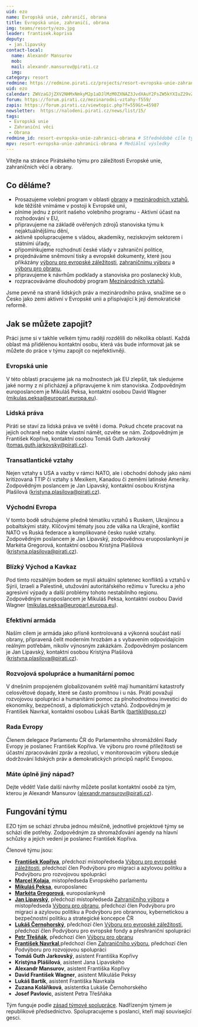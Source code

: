 ```yaml
---
uid: ezo
name: Evropská unie, zahraničí, obrana
title: Evropská unie, zahraničí, obrana
img: teams/resorty/ezo.jpg
leader: frantisek.kopriva
deputy:
 - jan.lipavsky
contact-local:
  name: Alexandr Mansurov
  mob:
  mail: alexandr.mansurov@pirati.cz
  img: 
category: resort
redmine: https://redmine.pirati.cz/projects/resort-evropska-unie-zahranici-obrana
uid: ezo
calendar: ZWVzaGJjZXV2NHMxNmkyM2p1aDJlMzM0ZXNAZ3JvdXAuY2FsZW5kYXIuZ29vZ2xlLmNvbQ
forum: https://forum.pirati.cz/mezinarodni-vztahy-f559/
zapis: https://forum.pirati.cz/viewtopic.php?f=559&t=45987
newsletter:  https://nalodeni.pirati.cz/news/list/15/
tags:
 - Evropská unie
 - Zahraniční věci
 - Obrana
redmine_id: resort-evropska-unie-zahranici-obrana # Střednědobé cíle týmu
mpv: resort-evropska-unie-zahranici-obrana # Mediální výsledky
---
```


Vítejte na stránce Pirátského týmu pro záležitosti Evropské unie, zahraničních věcí a obrany.

Co děláme?
----------

* Prosazujeme volební program v oblasti [obrany](/program/psp2017/obrana/) a [mezinárodních vztahů](/program/psp2017/mezinarodni-vztahy/), kde těžiště vnímáme v postoji k Evropské unii,
* plníme jednu z priorit našeho volebního programu - Aktivní účast na rozhodování v EU,
* připravujeme na základě ověřených zdrojů stanoviska týmu k nejaktuálnějšímu dění,
* aktivně spolupracujeme s vládou, akademiky, neziskovým sektorem i státními úřady,
* připomínkujeme rozhodnutí české vlády v zahraniční politice,
* projednáváme sněmovní tisky a evropské dokumenty, které jsou přikázány [výboru pro evropské záležitosti](http://www.psp.cz/sqw/hp.sqw?k=500), [zahraničnímu výboru](http://www.psp.cz/sqw/hp.sqw?k=3300) a [výboru pro obranu](http://www.psp.cz/sqw/hp.sqw?k=5000),
* připravujeme k návrhům podklady a stanoviska pro poslanecký klub,
* rozpracováváme dlouhodobý program [Mezinárodních vztahů](/program/dlouhodoby/mezinarodni-vztahy/).

Jsme pevně na straně lidských práv a mezinárodního práva, snažíme se o Česko jako zemi aktivní v Evropské unii a přispívající k její demokratické reformě.


Jak se můžete zapojit?
----------------------

Práci jsme si v takhle velkém týmu raději rozdělili do několika oblastí. Každá oblast má přidělenou kontaktní osobu, která vás bude informovat jak se můžete do práce v týmu zapojit co nejefektivněji.

### Evropská unie

V této oblasti pracujeme jak na možnostech jak EU zlepšit, tak sledujeme jaké normy z ní přicházejí a připravujeme k nim stanoviska. Zodpovědným europoslancem je Mikuláš Peksa, kontaktní osobou David Wagner (<mikulas.peksa@europarl.europa.eu>). 

### Lidská práva

Piráti se staví za lidská práva ve světě i doma. Pokud chcete pracovat na jejich ochraně nebo máte vlastní námět, ozvěte se nám. Zodpovědným  je František Kopřiva, kontaktní osobou Tomáš Guth Jarkovský (<tomas.guth.jarkovsky@pirati.cz>).

### Transatlantické vztahy

Nejen vztahy s USA a vazby v rámci NATO, ale i obchodní dohody jako námi kritizovaná TTIP či vztahy s Mexikem, Kanadou či zeměmi latinské Ameriky. Zodpovědným poslancem je Jan Lipavský, kontaktní osobou Kristýna Plašilová (<kristyna.plasilova@pirati.cz>).

### Východní Evropa

V tomto bodě sdružujeme předně tématiku vztahů s Ruskem, Ukrajinou a pobaltskými státy. Klíčovými tématy jsou zde válka na Ukrajině, konflikt NATO vs Ruská federace a komplikované česko ruské vztahy. Zodpovědným poslancem je Jan Lipavský, zodpovědnou eruoposlankyní je Markéta Gregorová, kontaktní osobou Kristýna Plašilová (<kristyna.plasilova@pirati.cz>).

### Blízký Východ a Kavkaz

Pod tímto rozsáhlým bodem se myslí aktuální spletenec konfliktů a vztahů v Sýrii, Izraeli a Palestině, utužování autoritářského režimu v Turecku a jeho agresivní výpady a další problémy tohoto nestabilního regionu. Zodpovědným europoslancem je Mikuláš Peksa, kontaktní osobou David Wagner (<mikulas.peksa@europarl.europa.eu>).

### Efektivní armáda

Naším cílem je armáda jako přísně kontrolovaná a výkonná součást naší obrany, připravená čelit moderním hrozbám a s vybavením odpovídajícím reálným potřebám, nikoliv výnosným zakázkám. Zodpovědným poslancem je Jan Lipavský, kontaktní osobou Kristýna Plašilová (<kristyna.plasilova@pirati.cz>).

### Rozvojová spolupráce a humanitární pomoc

V dnešním propojeném globalizovaném světě mají humanitární katastrofy celosvětové dopady, které se často promítnou i u nás. Piráti považují rozvojovou spolupráci a humanitární pomoc za plnohodnotnou investici do ekonomiky, bezpečnosti, a diplomatických vztahů. Zodpovědným  je František Navrkal, kontaktní osobou Lukáš Bartík (<bartikl@psp.cz>)

### Rada Evropy

Členem delegace Parlamentu ČR do Parlamentního shromáždění Rady Evropy je poslanec František Kopřiva. Ve výboru pro rovné příležitosti se účastní zpracovávání zpráv a rezolucí, v monitorovacím výboru sleduje dodržování lidských práv a demokratických principů napříč Evropou.

### Máte úplně jiný nápad?

Dejte vědět! Vaše další návrhy můžete posílat kontaktní osobě za tým, kterou je Alexandr Mansurov (<alexandr.mansurov@pirati.cz>).



Fungování týmu
---------------

EZO tým se schází zhruba jednou měsíčně, jednotlivé projektové týmy se schází dle potřeby. Zodpovědným za shromažďování agendy na hlavní schůzky a jejich vedení je poslanec František Kopřiva.

Členové týmu jsou:

* **[František Kopřiva](/lide/frantisek-kopriva)**, předchozí místopředseda [Výboru pro evropské záležitosti](https://www.psp.cz/sqw/hp.sqw?k=500), předchozí člen Podvýboru pro migraci a azylovou politiku a Podvýboru pro rozvojovou spolupráci
* **[Marcel Kolaja](/lide/marcel-kolaja)**, místopředseda Evropského parlamentu
* **[Mikuláš Peksa](/lide/mikulas-peksa)**, europoslanec
* **[Markéta Gregorová](/lide/marketa-gregorova)**, europoslankyně
* **[Jan Lipavský](/lide/jan-lipavsky)**, předchozí místopředseda [Zahraničního výboru](https://www.psp.cz/sqw/hp.sqw?k=3300) a místopředseda [Výboru pro obranu](https://www.psp.cz/sqw/hp.sqw?k=5000), předchozí člen Podvýboru pro migraci a azylovou politiku a Podvýboru pro obrannou, kybernetickou a bezpečnostní politiku a strategické koncepce ČR
* **[Lukáš Černohorský](/lide/lukas-cernohorsky)**, předchozí člen [Výboru pro evropské záležitosti](https://www.psp.cz/sqw/hp.sqw?k=500), předchozí člen Podvýboru pro evropské fondy a přeshraniční spolupráci
* **[Petr Třešňák](/lide/petr-tresnak)**, předchozí člen [Výboru pro obranu](https://www.psp.cz/sqw/hp.sqw?k=5000)
* **[František Navrkal](/lide/frantisek-navrkal)**,předchozí  člen [Zahraničního výboru](https://www.psp.cz/sqw/hp.sqw?k=3300), předchozí člen Podvýboru pro rozvojovou spolupráci
* **Tomáš Guth Jarkovský**, asistent Františka Kopřivy
* **Kristýna Plášilová**, asistent Jana Lipavského
* **Alexandr Mansurov**, asistent Františka Kopřivy
* **David František Wagner**, asistent Mikuláše Peksy
* **Lukáš Bartík**, asistent Františka Navrkala
* **Zuzana Koláříková**, asistentka Lukáše Černohorského
* **Josef Pavlovic**, asistent Petra Třešňáka

Tým funguje podle [zásad týmové spolupráce](https://wiki.pirati.cz/rules/or_zatys). Nadřízeným týmem je republikové předsednictvo. Spolupracujeme s poslanci, kteří mají související gesci.
